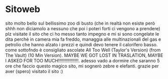 # Sitoweb
sito molto bello sul bellissimo zoo di busto (che in realtà non esiste però shhh non diciamolo a nessuno che poi i poteri forti ci vengono a prendere) plz visitate il sito che ci ho messo tanto impegno e mi si sono congelate le dita perchè in camera mia fa freddo, managgia alle multinazionali del gas e petrolio che hanno alzato i prezzi e quindi devo tenere il calorifero basso. come sottofndo è consigliato ascolate All Too Well (Taylor's Version) (from The Vault) (10 Min Version).   MAYBE WE GOT LOST IN TRASLATION, MAYBE I ASKED FOR TOO MUCH!!!!!!!!!!!!!!!!. adesso vado a dormire che saranno 5 ore che faccio questo magico sito, mi sognerò zebre e elefanti. 
grazie per aver (spero) visitato il sito :)
